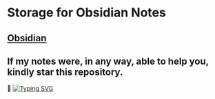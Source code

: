# Storage for Obsidian Notes
[Obsidian](https://obsidian.md/)
---
## If my notes were, in any way, able to help you, kindly star this repository.
🐲
[![Typing SVG](https://readme-typing-svg.herokuapp.com?font=Roboto&color=%2336BCF7&center=true&vCenter=true&lines=Support+Open-source)](https://git.io/typing-svg)

